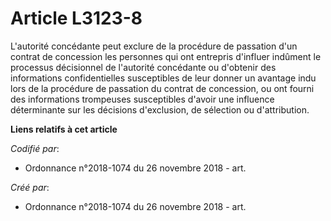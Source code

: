 # Article L3123-8

L'autorité concédante peut exclure de la procédure de passation d'un contrat de concession les personnes qui ont entrepris
d'influer indûment le processus décisionnel de l'autorité concédante ou d'obtenir des informations confidentielles
susceptibles de leur donner un avantage indu lors de la procédure de passation du contrat de concession, ou ont fourni des
informations trompeuses susceptibles d'avoir une influence déterminante sur les décisions d'exclusion, de sélection ou
d'attribution.

**Liens relatifs à cet article**

_Codifié par_:

  - Ordonnance n°2018-1074 du 26 novembre 2018 - art.

_Créé par_:

  - Ordonnance n°2018-1074 du 26 novembre 2018 - art.
